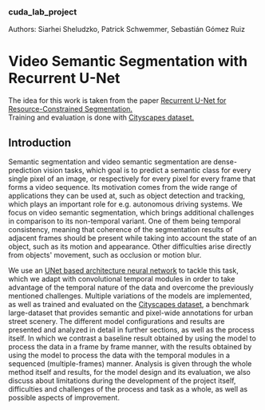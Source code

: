 ### cuda_lab_project
Authors: Siarhei Sheludzko, Patrick Schwemmer, Sebastián Gómez Ruiz

# Video Semantic Segmentation with Recurrent U-Net
The idea for this work is taken from the paper 
[Recurrent U-Net for Resource-Constrained Segmentation.](https://openaccess.thecvf.com/content_ICCV_2019/papers/Wang_Recurrent_U-Net_for_Resource-Constrained_Segmentation_ICCV_2019_paper.pdf)<br>
Training and evaluation is done with  [Cityscapes dataset.](https://www.cityscapes-dataset.com/)


## Introduction

Semantic segmentation and video semantic segmentation are dense-prediction vision tasks,
which goal is to predict a semantic class for every single pixel of an image, or respectively for every pixel for every frame that forms a video sequence. 
Its motivation comes from the wide range of applications they can be used at, such as object detection and tracking, 
which plays an important role for e.g. autonomous driving systems. We focus on video semantic segmentation, 
which brings additional challenges in comparison to its non-temporal variant. One of them being temporal consistency,
meaning that coherence of the segmentation results of adjacent frames should be present while taking into account the state of an object, 
such as its motion and appearance. Other difficulties arise directly from objects' movement, such as occlusion or motion blur. 

We use an [UNet based architecture neural network](https://link.springer.com/chapter/10.1007/978-3-319-24574-4_28) to tackle this task, which we adapt with convolutional 
temporal modules in order to take advantage of the temporal nature of the data and overcome the previously mentioned challenges.
Multiple variations of the models are implemented, as well as trained and evaluated on the [Cityscapes dataset](https://www.cityscapes-dataset.com/), 
a benchmark large-dataset that provides semantic and pixel-wide annotations for urban street scenery. 
The different model configurations and results are presented and analyzed in detail in further sections, as well as the process itself. 
In which we contrast a baseline result obtained by using the model to process the data in a frame by frame manner, 
with the results obtained by using the model to process the data with the temporal modules in a sequenced (multiple-frames) manner. 
Analysis is given through the whole method itself and results, for the model design and its evaluation, 
we also discuss about limitations during the development of the project itself, difficulties and challenges of the process and task as a whole, 
as well as possible aspects of improvement.
